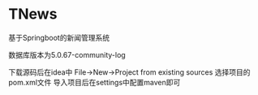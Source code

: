 # TNews
基于Springboot的新闻管理系统

数据库版本为5.0.67-community-log

下载源码后在idea中 File->New->Project from existing sources 选择项目的pom.xml文件
导入项目后在settings中配置maven即可
